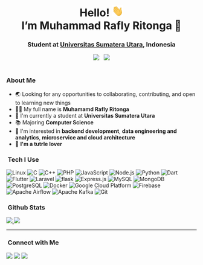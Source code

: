 <div align="center">
    <h1>Hello! <img src="https://github.com/ABSphreak/ABSphreak/blob/master/gifs/Hi.gif" width="30px" height="30px"><br/>I’m Muhammad Rafly Ritonga 🐢 </h1>
    <h3>Student at <a href="https://www.usu.ac.id" title="Transformation Towards the Ultimate Strategy for World Class University">Universitas Sumatera Utara</a>, Indonesia</h3>
</div>
    
<div align="center">
    <img src="https://komarev.com/ghpvc/?username=raflyritonga&style=for-the-badge&label=profile+views"> &nbsp;
    <img src="https://img.shields.io/github/last-commit/raflyritonga/raflyritonga?style=for-the-badge">
</div>

<br/>

### About Me

- 🌏 Looking for any opportunities to collaborating, contributing, and open to learning new things
- 👨‍🦱 My full name is **Muhamamd Rafly Ritonga**
- :school: I'm currently a student at **Universitas Sumatera Utara**
- :books: Majoring **Computer Science**
- :monocle_face: I'm interested in **backend development**, **data engineering and analytics**, **microservice and cloud architecture**
- 🐢 **I'm a tutrle lover**

### &nbsp;Tech I Use

<p align="left">
<picture>
	<source media="(prefers-color-scheme: dark)" srcset="https://img.shields.io/badge/Linux-FCC624?style=for-the-badge&logo=linux&logoColor=black">
	<source media="(prefers-color-scheme: light)" srcset="https://img.shields.io/badge/Linux-FCC624?style=for-the-badge&logo=linux&logoColor=black">
	<img src="https://img.shields.io/badge/Linux-FCC624?style=for-the-badge&logo=linux&logoColor=black" alt="Linux" />
</picture>
<picture>
	<source media="(prefers-color-scheme: dark)" srcset="https://img.shields.io/badge/C-A8B9CC?style=for-the-badge&logo=c&logoColor=white">
	<source media="(prefers-color-scheme: light)" srcset="https://img.shields.io/badge/C-A8B9CC?style=for-the-badge&logo=c&logoColor=white">
	<img src="https://img.shields.io/badge/C-A8B9CC?style=for-the-badge&logo=c&logoColor=white" alt="C" />
</picture>
<picture>
	<source media="(prefers-color-scheme: dark)" srcset="https://img.shields.io/badge/C++-00599C?style=for-the-badge&logo=c%2B%2B&logoColor=white">
	<source media="(prefers-color-scheme: light)" srcset="https://img.shields.io/badge/C++-00599C?style=for-the-badge&logo=c%2B%2B&logoColor=white">
	<img src="https://img.shields.io/badge/C++-00599C?style=for-the-badge&logo=c%2B%2B&logoColor=white" alt="C++" />
</picture>
<picture>
	<source media="(prefers-color-scheme: dark)" srcset="https://img.shields.io/badge/PHP-777BB4?style=for-the-badge&logo=php&logoColor=white">
	<source media="(prefers-color-scheme: light)" srcset="https://img.shields.io/badge/PHP-777BB4?style=for-the-badge&logo=php&logoColor=white">
	<img src="https://img.shields.io/badge/PHP-777BB4?style=for-the-badge&logo=php&logoColor=white" alt="PHP" />
</picture>
<picture>
	<source media="(prefers-color-scheme: dark)" srcset="https://img.shields.io/badge/JavaScript-F7DF1E?style=for-the-badge&logo=javascript&logoColor=black">
	<source media="(prefers-color-scheme: light)" srcset="https://img.shields.io/badge/JavaScript-F7DF1E?style=for-the-badge&logo=javascript&logoColor=black">
	<img src="https://img.shields.io/badge/JavaScript-F7DF1E?style=for-the-badge&logo=javascript&logoColor=black" alt="JavaScript" />
</picture>
<picture>
	<source media="(prefers-color-scheme: dark)" srcset="https://img.shields.io/badge/Node.js-43853D?style=for-the-badge&logo=node.js&logoColor=white">
	<source media="(prefers-color-scheme: light)" srcset="https://img.shields.io/badge/Node.js-43853D?style=for-the-badge&logo=node.js&logoColor=white">
	<img src="https://img.shields.io/badge/Node.js-43853D?style=for-the-badge&logo=node.js&logoColor=white" alt="Node.js" />
</picture>
<picture>
	<source media="(prefers-color-scheme: dark)" srcset="https://img.shields.io/badge/python%20-%2314354C.svg?&style=for-the-badge&logo=python&logoColor=white">
	<source media="(prefers-color-scheme: light)" srcset="https://img.shields.io/badge/python%20-%2314354C.svg?&style=for-the-badge&logo=python&logoColor=white">
	<img src="https://img.shields.io/badge/python%20-%2314354C.svg?&style=for-the-badge&logo=python&logoColor=white" alt="Python" />
</picture>
<picture>
	<source media="(prefers-color-scheme: dark)" srcset="https://img.shields.io/badge/Dart-0175C2?style=for-the-badge&logo=dart&logoColor=white">
	<source media="(prefers-color-scheme: light)" srcset="https://img.shields.io/badge/Dart-0175C2?style=for-the-badge&logo=dart&logoColor=white">
	<img src="https://img.shields.io/badge/Dart-0175C2?style=for-the-badge&logo=dart&logoColor=white" alt="Dart" />
</picture>
<picture>
	<source media="(prefers-color-scheme: dark)" srcset="https://img.shields.io/badge/Flutter-02569B?style=for-the-badge&logo=flutter&logoColor=white">
	<source media="(prefers-color-scheme: light)" srcset="https://img.shields.io/badge/Flutter-02569B?style=for-the-badge&logo=flutter&logoColor=white">
	<img src="https://img.shields.io/badge/Flutter-02569B?style=for-the-badge&logo=flutter&logoColor=white" alt="Flutter" />
</picture>
<picture>
	<source media="(prefers-color-scheme: dark)" srcset="https://img.shields.io/badge/Laravel-FF2D20?style=for-the-badge&logo=laravel&logoColor=white">
	<source media="(prefers-color-scheme: light)" srcset="https://img.shields.io/badge/Laravel-FF2D20?style=for-the-badge&logo=laravel&logoColor=white">
	<img src="https://img.shields.io/badge/Laravel-FF2D20?style=for-the-badge&logo=laravel&logoColor=white" alt="Laravel" />
</picture>
<picture>
	<source media="(prefers-color-scheme: dark)" srcset="https://img.shields.io/badge/flask%20-%23000.svg?&style=for-the-badge&logo=flask&logoColor=white">
	<source media="(prefers-color-scheme: light)" srcset="https://img.shields.io/badge/flask%20-%23000.svg?&style=for-the-badge&logo=flask&logoColor=white">
	<img src="https://img.shields.io/badge/flask%20-%23000.svg?&style=for-the-badge&logo=flask&logoColor=white" alt="flask" />
</picture>
<picture>
	<source media="(prefers-color-scheme: dark)" srcset="https://img.shields.io/badge/Express.js-000000?style=for-the-badge&logo=express&logoColor=white">
	<source media="(prefers-color-scheme: light)" srcset="https://img.shields.io/badge/Express.js-000000?style=for-the-badge&logo=express&logoColor=white">
	<img src="https://img.shields.io/badge/Express.js-000000?style=for-the-badge&logo=express&logoColor=white" alt="Express.js" />
</picture>
<picture>
	<source media="(prefers-color-scheme: dark)" srcset="https://img.shields.io/badge/MySQL-00000F?style=for-the-badge&logo=mysql&logoColor=white">
	<source media="(prefers-color-scheme: light)" srcset="https://img.shields.io/badge/MySQL-00000F?style=for-the-badge&logo=mysql&logoColor=white">
	<img src="https://img.shields.io/badge/MySQL-00000F?style=for-the-badge&logo=mysql&logoColor=white" alt="MySQL" />
</picture>
<picture>
	<source media="(prefers-color-scheme: dark)" srcset="https://img.shields.io/badge/MongoDB-4EA94B?style=for-the-badge&logo=mongodb&logoColor=white">
	<source media="(prefers-color-scheme: light)" srcset="https://img.shields.io/badge/MongoDB-4EA94B?style=for-the-badge&logo=mongodb&logoColor=white">
	<img src="https://img.shields.io/badge/MongoDB-4EA94B?style=for-the-badge&logo=mongodb&logoColor=white" alt="MongoDB" />
</picture>
<picture>
	<source media="(prefers-color-scheme: dark)" srcset="https://img.shields.io/badge/PostgreSQL-316192?style=for-the-badge&logo=postgresql&logoColor=white">
	<source media="(prefers-color-scheme: light)" srcset="https://img.shields.io/badge/PostgreSQL-316192?style=for-the-badge&logo=postgresql&logoColor=white">
	<img src="https://img.shields.io/badge/PostgreSQL-316192?style=for-the-badge&logo=postgresql&logoColor=white" alt="PostgreSQL" />
</picture>
<picture>
	<source media="(prefers-color-scheme: dark)" srcset="https://img.shields.io/badge/Docker-2496ED?style=for-the-badge&logo=docker&logoColor=white">
	<source media="(prefers-color-scheme: light)" srcset="https://img.shields.io/badge/Docker-2496ED?style=for-the-badge&logo=docker&logoColor=white">
	<img src="https://img.shields.io/badge/Docker-2496ED?style=for-the-badge&logo=docker&logoColor=white" alt="Docker" />
</picture>
<picture>
	<source media="(prefers-color-scheme: dark)" srcset="https://img.shields.io/badge/Google%20Cloud%20Platform-4285F4?style=for-the-badge&logo=google-cloud&logoColor=white">
	<source media="(prefers-color-scheme: light)" srcset="https://img.shields.io/badge/Google%20Cloud%20Platform-4285F4?style=for-the-badge&logo=google-cloud&logoColor=white">
	<img src="https://img.shields.io/badge/Google%20Cloud%20Platform-4285F4?style=for-the-badge&logo=google-cloud&logoColor=white" alt="Google Cloud Platform" />
</picture>
<picture>
	<source media="(prefers-color-scheme: dark)" srcset="https://img.shields.io/badge/Firebase-ffca28?style=for-the-badge&logo=firebase&logoColor=black">
	<source media="(prefers-color-scheme: light)" srcset="https://img.shields.io/badge/Firebase-ffca28?style=for-the-badge&logo=firebase&logoColor=black">
	<img src="https://img.shields.io/badge/Firebase-ffca28?style=for-the-badge&logo=firebase&logoColor=black" alt="Firebase" />
</picture>
<picture>
	<source media="(prefers-color-scheme: dark)" srcset="https://img.shields.io/badge/Apache%20Airflow-017CEE?style=for-the-badge&logo=apache-airflow&logoColor=white">
	<source media="(prefers-color-scheme: light)" srcset="https://img.shields.io/badge/Apache%20Airflow-017CEE?style=for-the-badge&logo=apache-airflow&logoColor=white">
	<img src="https://img.shields.io/badge/Apache%20Airflow-017CEE?style=for-the-badge&logo=apache-airflow&logoColor=white" alt="Apache Airflow" />
</picture>
<picture>
	<source media="(prefers-color-scheme: dark)" srcset="https://img.shields.io/badge/Apache%20Kafka-231F20?style=for-the-badge&logo=apache-kafka&logoColor=white">
	<source media="(prefers-color-scheme: light)" srcset="https://img.shields.io/badge/Apache%20Kafka-231F20?style=for-the-badge&logo=apache-kafka&logoColor=white">
	<img src="https://img.shields.io/badge/Apache%20Kafka-231F20?style=for-the-badge&logo=apache-kafka&logoColor=white" alt="Apache Kafka" />
</picture>
<picture>
	<source media="(prefers-color-scheme: dark)" srcset="https://img.shields.io/badge/Git-F05032?style=for-the-badge&logo=git&logoColor=white">
	<source media="(prefers-color-scheme: light)" srcset="https://img.shields.io/badge/Git-F05032?style=for-the-badge&logo=git&logoColor=white">
	<img src="https://img.shields.io/badge/Git-F05032?style=for-the-badge&logo=git&logoColor=white" alt="Git" />
</picture>
    
### &nbsp;Github Stats
<p align="left">
<a href="https://github.com/raflyritonga">
  <img height="180em" src="https://github-readme-stats-eight-theta.vercel.app/api?username=raflyritonga&show_icons=true&theme=algolia&include_all_commits=true&count_private=true"/>
  <img height="180em" src="https://github-readme-stats-eight-theta.vercel.app/api/top-langs/?username=raflyritonga&layout=compact&langs_count=8&theme=algolia"/>
</a>
</p>

<hr/>

### &nbsp;Connect with Me
<p align="left">
<a href="https://linkedin.com/in/raflyritonga"><img src="https://img.shields.io/badge/-Muhammad%20Rafly%20Ritonga-0077B5?style=flat&logo=Linkedin&logoColor=white"/></a>
<a href="mailto:mraflyritonga@gmail.com"><img src="https://img.shields.io/badge/-mraflyritonga@gmail.com-D14836?style=flat&logo=Gmail&logoColor=white"/></a>
<a href="https://instagram.com/raflyritonga"><img src="https://img.shields.io/badge/-@raflyritonga-E4405F?style=flat&logo=Instagram&logoColor=white"/></a>
</p>
